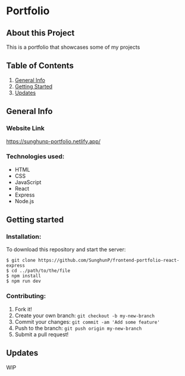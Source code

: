 # Portfolio
## About this Project
This is a portfolio that showcases some of my projects

## Table of Contents
1. [General Info](#general-info)
2. [Getting Started](#getting-started) 
3. [Updates](#updates)

## General Info
### Website Link
https://sunghunp-portfolio.netlify.app/

### Technologies used:
- HTML
- CSS
- JavaScript
- React
- Express
- Node.js

## Getting started
### Installation:
To download this repository and start the server:
```
$ git clone https://github.com/SunghunP/frontend-portfolio-react-express
$ cd ../path/to/the/file
$ npm install
$ npm run dev
```

### Contributing:
1. Fork it!
2. Create your own branch: `git checkout -b my-new-branch`
3. Commit your changes: `git commit -am 'Add some feature'`
4. Push to the branch: `git push origin my-new-branch`
5. Submit a pull request! 

## Updates
WIP